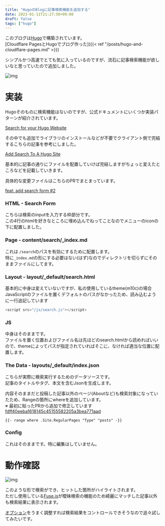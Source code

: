 ```yaml
---
title: "HugoのBlogに記事検索機能を追加する"
date: 2023-01-11T21:27:50+09:00
draft: false
tags: ["hugo"]
---
```


このブログは[Hugo][link1]で構築されています。  
[Cloudflare PagesとHugoでブログ作った]({{< ref "/posts/hugo-and-cloudflare-pages.md" >}})  

シンプルかつ高速でとても気に入っているのですが、流石に記事検索機能が欲しいなと思っていたので追加しました。

![img](/images/search-form-for-hugo-blog/1.png)

# 実装

Hugoそのものに検索機能はないのですが、公式ドキュメントにいくつか実装パターンが紹介されています。

[Search for your Hugo Website][link2]

その中でも追加でライブラリのインストールなどが不要でクライアント側で完結するこちらの記事を参考にしました。

[Add Search To A Hugo Site][link3]

基本的に記事の通りにファイルを配置していけば完結しますがちょっと変えたところなどを記載していきます。

具体的な変更ファイルはこちらのPRでまとまっています。

[feat: add search form #2][link4]

### HTML - Search Form

こちらは検索のinputを入力する枠部分です。  
この4行のhtmlを好きなところに埋め込んでねってことなのでメニューのiconの下に配置しました。

### Page - content/search/_index.md

これは `/search`のパスを有効にするために配置します。  
特に`_index.md`の形にする必要はない(はず)なのでディレクトリを切らずにそのままファイルにしてます。

### Layout - layout/_default/search.html

基本的に中身は変えていないですが、私の使用しているtheme(m10c)の場合JavaScriptのファイルを置くデフォルトのパスがなかったため、読み込むように一行追記しています

```javascript
<script src="/js/search.js"></script>
```

### JS

中身はそのままです。  
ファイルを置く位置およびファイル名は先ほどのsearch.htmlから読めればいいので、themeによってパスが指定されていればそこに、なければ適当な位置に配置します。

### The Data - layouts/_default/index.json

こちらが実際に検索実行するためのデータソースです。  
記事のタイトルやタグ、本文を含むJsonを生成します。

内容そのままだと投稿した記事以外のページ(Aboutなど)も検索対象になっていたため、Rangeの箇所にwhereを追加しています。  
※ 最初に貼ったPRから追加で修正しています  
[fdff40eeba1618145c45155582205a3bea771aad][link5]

```
{{- range where .Site.RegularPages "Type" "posts" -}}
```

### Config

これはそのままです。特に編集はしていません。

# 動作確認

![img](/images/search-form-for-hugo-blog/2.png)

このような形で検索ができ、ヒットした箇所がハイライトされます。  
ただし使用している[Fuse.js][link6]が曖昧検索の機能のため綺麗にマッチした記事以外も検索結果に表示されます。

[オプション][link7]をうまく調整すれば検索結果をコントロールできそうなので追々試してみたいです。

[link1]: https://gohugo.io
[link2]: https://gohugo.io/tools/search/
[link3]: https://makewithhugo.com/add-search-to-a-hugo-site/
[link4]: https://github.com/koh-sh/blog/pull/2/files
[link5]: https://github.com/koh-sh/blog/commit/fdff40eeba1618145c45155582205a3bea771aad
[link6]: https://fusejs.io
[link7]: https://fusejs.io/api/options.html